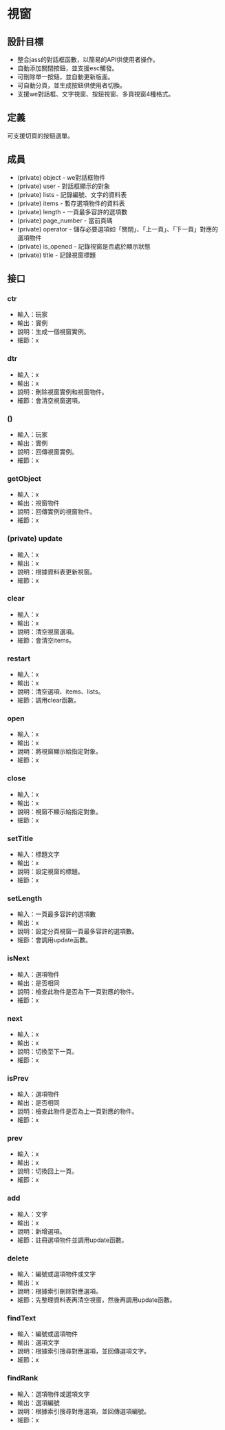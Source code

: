 # 視窗

## 設計目標
- 整合jass的對話框函數，以簡易的API供使用者操作。
- 自動添加關閉按鈕，並支援esc觸發。
- 可刪除單一按鈕，並自動更新版面。
- 可自動分頁，並生成按鈕供使用者切換。
- 支援we對話框、文字視窗、按鈕視窗、多頁視窗4種格式。

## 定義
可支援切頁的按鈕選單。

## 成員
- (private) object - we對話框物件
- (private) user - 對話框顯示的對象
- (private) lists - 記錄編號、文字的資料表
- (private) items - 暫存選項物件的資料表
- (private) length - 一頁最多容許的選項數
- (private) page_number - 當前頁碼
- (private) operator - 儲存必要選項如「關閉」、「上一頁」、「下一頁」對應的選項物件
- (private) is_opened - 記錄視窗是否處於顯示狀態
- (private) title - 記錄視窗標題

## 接口
### __ctr__
- 輸入：玩家
- 輸出：實例
- 說明：生成一個視窗實例。
- 細節：x

### __dtr__
- 輸入：x
- 輸出：x
- 說明：刪除視窗實例和視窗物件。
- 細節：會清空視窗選項。

### ()
- 輸入：玩家
- 輸出：實例
- 說明：回傳視窗實例。
- 細節：x

### getObject
- 輸入：x
- 輸出：視窗物件
- 說明：回傳實例的視窗物件。
- 細節：x

### (private) update
- 輸入：x
- 輸出：x
- 說明：根據資料表更新視窗。
- 細節：x

### clear
- 輸入：x
- 輸出：x
- 說明：清空視窗選項。
- 細節：會清空items。

### restart
- 輸入：x
- 輸出：x
- 說明：清空選項、items、lists。
- 細節：調用clear函數。

### open
- 輸入：x
- 輸出：x
- 說明：將視窗顯示給指定對象。
- 細節：x

### close
- 輸入：x
- 輸出：x
- 說明：視窗不顯示給指定對象。
- 細節：x

### setTitle
- 輸入：標題文字
- 輸出：x
- 說明：設定視窗的標題。
- 細節：x

### setLength
- 輸入：一頁最多容許的選項數
- 輸出：x
- 說明：設定分頁視窗一頁最多容許的選項數。
- 細節：會調用update函數。

### isNext
- 輸入：選項物件
- 輸出：是否相同
- 說明：檢查此物件是否為下一頁對應的物件。
- 細節：x

### next
- 輸入：x
- 輸出：x
- 說明：切換至下一頁。
- 細節：x

### isPrev
- 輸入：選項物件
- 輸出：是否相同
- 說明：檢查此物件是否為上一頁對應的物件。
- 細節：x

### prev
- 輸入：x
- 輸出：x
- 說明：切換回上一頁。
- 細節：x

### add
- 輸入：文字
- 輸出：x
- 說明：新增選項。
- 細節：註冊選項物件並調用update函數。

### delete
- 輸入：編號或選項物件或文字
- 輸出：x
- 說明：根據索引刪除對應選項。
- 細節：先整理資料表再清空視窗，然後再調用update函數。

### findText
- 輸入：編號或選項物件
- 輸出：選項文字
- 說明：根據索引搜尋對應選項，並回傳選項文字。
- 細節：x

### findRank
- 輸入：選項物件或選項文字
- 輸出：選項編號
- 說明：根據索引搜尋對應選項，並回傳選項編號。
- 細節：x
